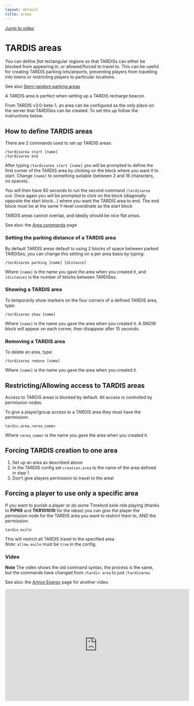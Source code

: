 ```yaml
---
layout: default
title: areas
---
```


[Jump to video](#video)

# TARDIS areas

You can define _flat_ rectangular regions so that TARDISs can either be blocked from appearing in, or allowed/forced to
travel to. This can be useful for creating TARDIS parking lots/airports, preventing players from travelling into towns
or restricting players to particular locations.

See also [Semi-random parking areas](area-commands.html#semi-random-parking-areas)

A TARDIS area is perfect when setting up a TARDIS recharge beacon.

From TARDIS v3.0-beta-1, an area can be configured as the only place on the server that TARDISes can be created. To set
this up follow the instructions below.

## How to define TARDIS areas

There are 2 commands used to set up TARDIS areas:

    /tardisarea start [name]
    /tardisarea end

After typing `/tardisarea start [name]` you will be prompted to define the first corner of the TARDIS area by clicking
on the block where you want it to start. Change `[name]` to something suitable (between 2 and 16 characters, no spaces).

You will then have 60 seconds to run the second command `/tardisarea end`. Once again you will be prompted to click on
the block (diagonally opposite the start block...) where you want the TARDIS area to end. The end block must be at the
same Y-level coordinate as the start block

TARDIS areas cannot overlap, and ideally should be nice flat areas.

See also: the [Area commands](area-commands.html) page

### Setting the parking distance of a TARDIS area

By default TARDIS areas default to using 2 blocks of space between parked TARDISes, you can change this setting on a per
area basis by typing:

    /tardisarea parking [name] [distance]

Where `[name]` is the name you gave the area when you created it, and `[distance]` is the number of blocks between
TARDISes.

### Showing a TARDIS area

To temporarily show markers on the four corners of a defined TARDIS area, type:

    /tardisarea show [name]

Where `[name]` is the name you gave the area when you created it. A SNOW block will appear on each corner, then
disappear after 15 seconds.

### Removing a TARDIS area

To delete an area, type:

    /tardisarea remove [name]

Where `[name]` is the name you gave the area when you created it.

## Restricting/Allowing access to TARDIS areas

Access to TARDIS areas is blocked by default. All access is controlled by permission nodes.

To give a player/group access to a TARDIS area they must have the permission:

    tardis.area.<area_name>

Where `<area_name>` is the name you gave the area when you created it.

## Forcing TARDIS creation to one area

1. Set up an area as described above
2. In the TARDIS config set `creation.area` to the name of the area defined in step 1
3. Don’t give players permission to travel to the area!

## Forcing a player to use only a specific area

If you want to punish a player or do some Timelord exile role playing (thanks to **PiP69** and **TKR101010** for the
ideas) you can give the player the permission node for the TARDIS area you want to restrict them to, AND the permission:

    tardis.exile

This will restrict all TARDIS travel to the specified area.  
_Note:_ `allow.exile` must be `true` in the config.

### Video

**Note** The video shows the old command syntax, the process is the same, but the commands have changed
from `/tardis area` to just `/tardisarea`

See also: the [Artron Energy](artron-energy.html#video) page for another video.

<iframe src="https://player.vimeo.com/video/52724961" width="600" height="366" frameborder="0" webkitallowfullscreen mozallowfullscreen allowfullscreen></iframe>